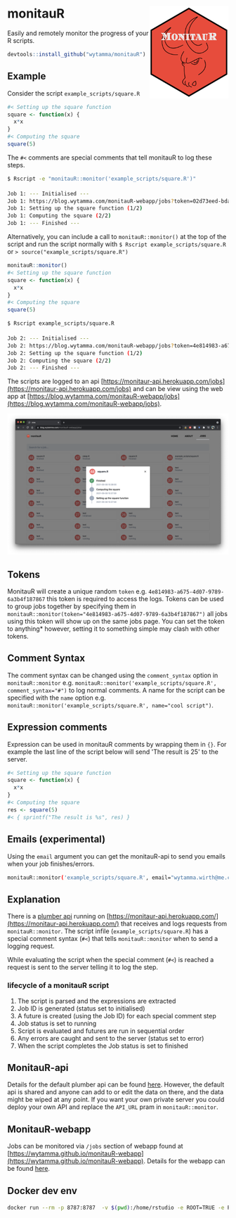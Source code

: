 # monitauR <img src='images/logo.png' align="right" height="210" />

Easily and remotely monitor the progress of your R scripts.

```R
devtools::install_github("wytamma/monitauR")
```

## Example 

Consider the script `example_scripts/square.R`

```R
#< Setting up the square function
square <- function(x) {
  x*x
}
#< Computing the square
square(5)
```

The `#<` comments are special comments that tell monitauR to log these steps. 

```bash
$ Rscript -e "monitauR::monitor('example_scripts/square.R')"

Job 1: --- Initialised ---
Job 1: https://blog.wytamma.com/monitauR-webapp/jobs?token=02d73eed-bdae-411e-99a6-885121a42c2b
Job 1: Setting up the square function (1/2)
Job 1: Computing the square (2/2)
Job 1: --- Finished ---
```

Alternatively, you can include a call to `monitauR::monitor()` at the top of the script and run the script normally with `$ Rscript example_scripts/square.R` or `> source("example_scripts/square.R")`

```R
monitauR::monitor()
#< Setting up the square function
square <- function(x) {
  x*x
}
#< Computing the square
square(5)
```

```bash
$ Rscript example_scripts/square.R

Job 2: --- Initialised ---
Job 2: https://blog.wytamma.com/monitauR-webapp/jobs?token=4e814983-a675-4d07-9789-6a3b4f187867
Job 2: Setting up the square function (1/2)
Job 2: Computing the square (2/2)
Job 2: --- Finished ---
```

The scripts are logged to an api [https://monitaur-api.herokuapp.com/jobs](https://monitaur-api.herokuapp.com/jobs) and can be view using the web app at [https://blog.wytamma.com/monitauR-webapp/jobs](https://blog.wytamma.com/monitauR-webapp/jobs). 

[![webapp](images/webapp.png)](https://blog.wytamma.com/monitauR-webapp/jobs/)

## Tokens

MonitauR will create a unique random `token` e.g. `4e814983-a675-4d07-9789-6a3b4f187867` this token is required to access the logs. Tokens can be used to group jobs together by specifying them in `monitauR::monitor(token="4e814983-a675-4d07-9789-6a3b4f187867")` all jobs using this token will show up on the same jobs page. You can set the token to anything* however, setting it to something simple may clash with other tokens.

## Comment Syntax

The comment syntax can be changed using the `comment_syntax` option in `monitauR::monitor` e.g. `monitauR::monitor('example_scripts/square.R', comment_syntax="#")` to log normal comments. A name for the script can be specified with the `name` option e.g. `monitauR::monitor('example_scripts/square.R', name="cool script")`. 

## Expression comments

Expression can be used in monitauR comments by wrapping them in `{}`. For example the last line of the script below will send 'The result is 25' to the server. 

```R
#< Setting up the square function
square <- function(x) {
  x*x
}
#< Computing the square
res <- square(5)
#< { sprintf("The result is %s", res) }
```

## Emails (experimental)

Using the `email` argument you can get the monitauR-api to send you emails when your job finishes/errors.

```bash
monitauR::monitor('example_scripts/square.R', email="wytamma.wirth@me.com")
```

## Explanation 

There is a [plumber api](https://www.rplumber.io/) running on [https://monitaur-api.herokuapp.com/](https://monitaur-api.herokuapp.com/) that receives and logs requests from `monitauR::monitor`. The script infile (`example_scripts/square.R`) has a special comment syntax (`#<`) that tells `monitauR::monitor` when to send a logging request. 

While evaluating the script when the special comment (`#<`) is reached a request is sent to the server telling it to log the step.

### lifecycle of a monitauR script

1. The script is parsed and the expressions are extracted
2. Job ID is generated (status set to initialised)
3. A future is created (using the Job ID) for each special comment step
4. Job status is set to running
5. Script is evaluated and futures are run in sequential order 
6. Any errors are caught and sent to the server (status set to error)
7. When the script completes the Job status is set to finished


## MonitauR-api

Details for the default plumber api can be found [here](https://github.com/Wytamma/monitauR-api). However, the default api is shared and anyone can add to or edit the data on there, and the data might be wiped at any point. If you want your own private server you could deploy your own API and replace the `API_URL` pram in `monitauR::monitor`.

## MonitauR-webapp

Jobs can be monitored via `/jobs` section of webapp found at [https://wytamma.github.io/monitauR-webapp](https://wytamma.github.io/monitauR-webapp). Details for the webapp can be found [here](https://github.com/Wytamma/monitauR-webapp). 

## Docker dev env

```bash
docker run --rm -p 8787:8787  -v $(pwd):/home/rstudio -e ROOT=TRUE -e PASSWORD=yourpasswordhere rocker/rstudio
```

